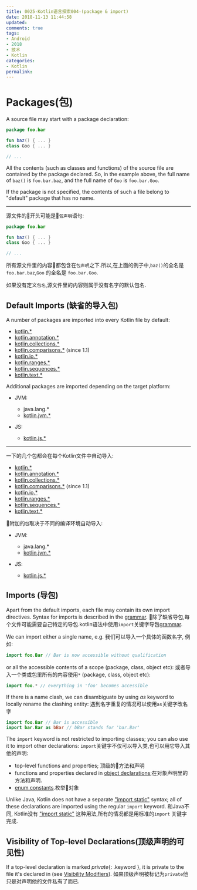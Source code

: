 ```yaml
---
title: 0025-Kotlin语言探索004-(package & import)
date: 2018-11-13 11:44:58
updated:
comments: true
tags: 
- Android 
- 2018 
- 技术
- Kotlin
categories:	
- Kotlin
permalink:
---
```

# Packages(包)

A source file may start with a package declaration:

```kotlin
package foo.bar

fun baz() { ... }
class Goo { ... }

// ...
```

All the contents (such as classes and functions) of the source file are contained by the package declared.
So, in the example above, the full name of `baz()` is `foo.bar.baz`, and the full name of `Goo` is `foo.bar.Goo`. 
 
If the package is not specified, the contents of such a file belong to "default" package that has no name.

---

源文件的开头可能是`包声明`语句:

```kotlin
package foo.bar

fun baz() { ... }
class Goo { ... }

// ...
```

所有源文件里的内容都包含在`包声明`之下.所以,在上面的例子中,`baz()`的全名是`foo.bar.baz`,`Goo` 的全名是 `foo.bar.Goo`. 

如果没有定义`包名`,源文件里的内容则属于没有名字的默认包名.

<!--- more --->

## Default Imports (缺省的导入包)

A number of packages are imported into every Kotlin file by default:

- [kotlin.*](/api/latest/jvm/stdlib/kotlin/index.html)
- [kotlin.annotation.*](/api/latest/jvm/stdlib/kotlin.annotation/index.html)
- [kotlin.collections.*](/api/latest/jvm/stdlib/kotlin.collections/index.html)
- [kotlin.comparisons.*](/api/latest/jvm/stdlib/kotlin.comparisons/index.html)  (since 1.1)
- [kotlin.io.*](/api/latest/jvm/stdlib/kotlin.io/index.html)
- [kotlin.ranges.*](/api/latest/jvm/stdlib/kotlin.ranges/index.html)
- [kotlin.sequences.*](/api/latest/jvm/stdlib/kotlin.sequences/index.html)
- [kotlin.text.*](/api/latest/jvm/stdlib/kotlin.text/index.html)

Additional packages are imported depending on the target platform:

- JVM:
  - java.lang.*
  - [kotlin.jvm.*](/api/latest/jvm/stdlib/kotlin.jvm/index.html)

- JS:    
  - [kotlin.js.*](/api/latest/jvm/stdlib/kotlin.js/index.html)

---

一下的几个包都会在每个Kotlin文件中自动导入:

- [kotlin.*](/api/latest/jvm/stdlib/kotlin/index.html)
- [kotlin.annotation.*](/api/latest/jvm/stdlib/kotlin.annotation/index.html)
- [kotlin.collections.*](/api/latest/jvm/stdlib/kotlin.collections/index.html)
- [kotlin.comparisons.*](/api/latest/jvm/stdlib/kotlin.comparisons/index.html)  (since 1.1)
- [kotlin.io.*](/api/latest/jvm/stdlib/kotlin.io/index.html)
- [kotlin.ranges.*](/api/latest/jvm/stdlib/kotlin.ranges/index.html)
- [kotlin.sequences.*](/api/latest/jvm/stdlib/kotlin.sequences/index.html)
- [kotlin.text.*](/api/latest/jvm/stdlib/kotlin.text/index.html)

附加的`包`取决于不同的编译环境自动导入:

- JVM:
  - java.lang.*
  - [kotlin.jvm.*](/api/latest/jvm/stdlib/kotlin.jvm/index.html)

- JS:    
  - [kotlin.js.*](/api/latest/jvm/stdlib/kotlin.js/index.html)

## Imports (导包)

Apart from the default imports, each file may contain its own import directives.
Syntax for imports is described in the [grammar](grammar.html#import).
除了缺省导包,每个文件可能需要自己特定的导包.kotlin语法中使用`import`关键字导包[grammar](grammar.html#import).

We can import either a single name, e.g.
我们可以导入一个具体的函数名字, 例如:

```kotlin
import foo.Bar // Bar is now accessible without qualification
```

or all the accessible contents of a scope (package, class, object etc):
或者导入一个类或包里所有的内容使用`*` (package, class, object etc):

```kotlin
import foo.* // everything in 'foo' becomes accessible
```

If there is a name clash, we can disambiguate by using *as* keyword to locally rename the clashing entity:
遇到名字重复的情况可以使用`as`关键字改名字

```kotlin
import foo.Bar // Bar is accessible
import bar.Bar as bBar // bBar stands for 'bar.Bar'
```

The `import` keyword is not restricted to importing classes; you can also use it to import other declarations:
`import`关键字不仅可以导入类,也可以用它导入其他的声明:

* top-level functions and properties; 顶级的方法和声明
* functions and properties declared in [object declarations](object-declarations.html#object-declarations);在对象声明里的方法和声明.
* [enum constants](enum-classes.html).枚举对象

Unlike Java, Kotlin does not have a separate ["import static"](https://docs.oracle.com/javase/8/docs/technotes/guides/language/static-import.html) syntax; all of these declarations are imported using the regular `import` keyword.
和Java不同, Kotlin没有 ["import static"](https://docs.oracle.com/javase/8/docs/technotes/guides/language/static-import.html) 这种用法,所有的情况都是用标准的`import` 关键字完成.

## Visibility of Top-level Declarations(顶级声明的可见性)

If a top-level declaration is marked *private*{: .keyword }, it is private to the file it's declared in (see [Visibility Modifiers](visibility-modifiers.html)).
如果顶级声明被标记为`private`他只是对声明他的文件私有了而已.

